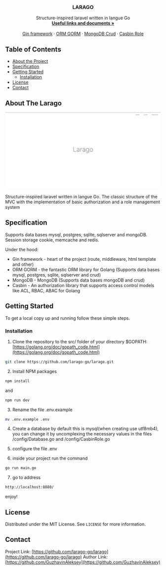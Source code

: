 



<!-- PROJECT LOGO -->
<br />
<p align="center">


  <h3 align="center">LARAGO</h3>

  <p align="center">
    Structure-inspired laravel written in langue Go
    <br />
    <a href="https://github.com/larago-go/larago"><strong>Useful links and documents »</strong></a>
    <br />
    <br />
    <a href="https://github.com/gin-gonic/gin">Gin framework</a>
    ·
    <a href="https://gorm.io/docs/">ORM GORM</a>
    ·
    <a href="https://docs.mongodb.com/manual/crud/">MongoDB Crud</a>
    ·
    <a href="https://github.com/casbin/casbin">Casbin Role</a>
  </p>
</p>



<!-- TABLE OF CONTENTS -->
## Table of Contents

* [About the Project](#about-the-project)
* [Specification](#specification)
* [Getting Started](#getting-started)
  * [Installation](#installation)
* [License](#license)
* [Contact](#contact)



<!-- ABOUT THE PROJECT -->
## About The Larago
![Product Name Screen Shot][product-screenshot]

Structure-inspired laravel written in langue Go. The classic structure of the MVC with the implementation of basic authorization and a role management system
 

<!-- Specification -->
## Specification

Supports data bases mysql, postgres, sqlite, sqlserver and mongoDB. Session storage cookie, memcache and redis.

Under the hood:

* Gin framework - heart of the project (route, middleware, html template and other) 
* ORM GORM - the fantastic ORM library for Golang (Supports data bases mysql, postgres, sqlite, sqlserver and crud)
* MongoDB - MongoDB (Supports data bases mongoDB and crud)
* Casbin - An authorization library that supports access control models like ACL, RBAC, ABAC for Golang



<!-- GETTING STARTED -->
## Getting Started

To get a local copy up and running follow these simple steps.



### Installation

1. Clone the repository to the src/ folder of your directory $GOPATH: [https://golang.org/doc/gopath_code.html](https://golang.org/doc/gopath_code.html)

```sh
git clone https://github.com/larago-go/larago.git
```
2. Install NPM packages
```sh
npm install
```
and
```sh
npm run dev
```
3. Rename the file .env.example
```sh
mv .env.example .env
```

4. Сreate a database by default this is mysql(when creating use utf8mb4), you can change it by uncomplexing the necessary values in the files /config/Database.go and /config/CasbinRole.go

5. configure the file .env

6. inside your project run the command
```sh
go run main.go
```

7. go to address
```sh
http://localhost:8080/
```
enjoy!


<!-- LICENSE -->
## License

Distributed under the MIT License. See `LICENSE` for more information.



<!-- CONTACT -->
## Contact


Project Link: [https://github.com/larago-go/larago](https://github.com/larago-go/larago)
Author Link: [https://github.com/GuzhavinAleksey](https://github.com/GuzhavinAleksey)

<!-- IMAGES -->

[product-screenshot]: larago_git.png

